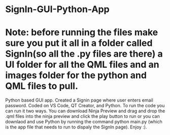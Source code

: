 # SignIn-GUI-Python-App
# Note: before running the files make sure you put it all in a folder called SignIn(so all the .py files are there) a UI folder for all the QML files and an images folder for the python and QML files to pull. 
Python based GUI app. Created a Signin page where user enters email password. Coded on VS Code, QT Creator, and Python. To run the code you can run it two ways. You can download Ninja Preview and drag and drop the .qml files into the ninja preview and click the play button to run or you can downlaod and use Python by running the command python main.py (which is the app file that needs to run to dispaly the SignIn page). Enjoy :).
